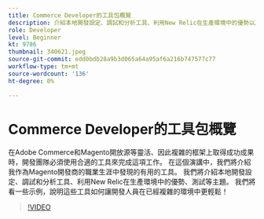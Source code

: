 ```yaml
---
title: Commerce Developer的工具包概覽
description: 介紹本地開發設定、調試和分析工具、利用New Relic在生產環境中的優勢以及測試等主題。
role: Developer
level: Beginner
kt: 9786
thumbnail: 340621.jpeg
source-git-commit: edd0bdb28a9b3d065a64a95af6a216b747577c77
workflow-type: tm+mt
source-wordcount: '136'
ht-degree: 0%

---
```


# Commerce Developer的工具包概覽

在Adobe Commerce和Magento開放源等靈活、因此複雜的框架上取得成功成果時，開發團隊必須使用合適的工具來完成這項工作。 在這個演講中，我們將介紹我作為Magento開發商的職業生涯中發現的有用的工具。 我們將介紹本地開發設定、調試和分析工具、利用New Relic在生產環境中的優勢、測試等主題。 我們將看一些示例，說明這些工具如何讓開發人員在已經複雜的環境中更輕鬆！

>[!VIDEO](https://video.tv.adobe.com/v/340621/?quality=12&learn=on)
